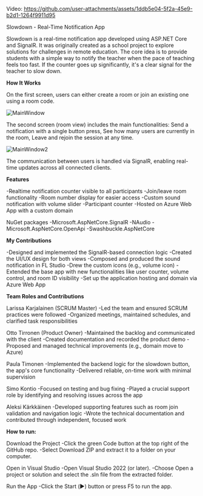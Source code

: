 Video: https://github.com/user-attachments/assets/1ddb5e04-5f2a-45e9-b2d1-1264f9911d95

Slowdown - Real-Time Notification App

Slowdown is a real-time notification app developed using ASP.NET Core and SignalR. It was originally created as a school project to explore solutions for challenges in remote education. The core idea is to provide students with a simple way to notify the teacher when the pace of teaching feels too fast. If the counter goes up significantly, it's a clear signal for the teacher to slow down.

**How It Works**

On the first screen, users can either create a room or join an existing one using a room code.

![MainWindow](https://github.com/user-attachments/assets/3cb4cdd8-33fe-48fe-8884-8f4e431bf622)


The second screen (room view) includes the main functionalities: Send a notification with a single button press, See how many users are currently in the room, Leave and rejoin the session at any time.

![MainWindow2](https://github.com/user-attachments/assets/366f1394-a6be-4716-8469-d47e6ec4bdce)

The communication between users is handled via SignalR, enabling real-time updates across all connected clients.

**Features**

-Realtime notification counter visible to all participants
-Join/leave room functionality
-Room number display for easier access
-Custom sound notification with volume slider
-Participant counter
-Hosted on Azure Web App with a custom domain

NuGet packages
-Microsoft.AspNetCore.SignalR 
-NAudio
-Microsoft.AspNetCore.OpenApi
-Swashbuckle.AspNetCore

**My Contributions**

-Designed and implemented the SignalR-based connection logic
-Created the UI/UX design for both views
-Composed and produced the sound notification in FL Studio
-Drew the custom icons (e.g., volume icon)
-Extended the base app with new functionalities like user counter, volume control, and room ID visibility
-Set up the application hosting and domain via Azure Web App

**Team Roles and Contributions**

Larissa Karjalainen (SCRUM Master)
-Led the team and ensured SCRUM practices were followed
-Organized meetings, maintained schedules, and clarified task responsibilities

Otto Tirronen (Product Owner)
-Maintained the backlog and communicated with the client
-Created documentation and recorded the product demo
-Proposed and managed technical improvements (e.g., domain move to Azure)

Paula Timonen
-Implemented the backend logic for the slowdown button, the app's core functionality
-Delivered reliable, on-time work with minimal supervision

Simo Kontio
-Focused on testing and bug fixing
-Played a crucial support role by identifying and resolving issues across the app

Aleksi Kärkkäinen
-Developed supporting features such as room join validation and navigation logic
-Wrote the technical documentation and contributed through independent, focused work

**How to run:**

Download the Project
-Click the green Code button at the top right of the GitHub repo.
-Select Download ZIP and extract it to a folder on your computer.

Open in Visual Studio
-Open Visual Studio 2022 (or later).
-Choose Open a project or solution and select the .sln file from the extracted folder.

Run the App
-Click the Start (▶️) button or press F5 to run the app.
